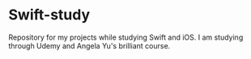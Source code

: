 # Swift-study
 Repository for my projects while studying Swift and iOS. I am studying through Udemy and Angela Yu's brilliant course.
